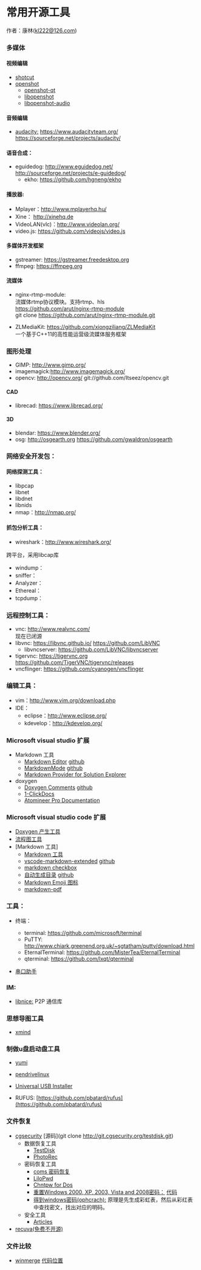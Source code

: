 # 常用开源工具
作者：康林(kl222@126.com)

### 多媒体
#### 视频编辑

- [shotcut](https://github.com/mltframework/shotcut)
- [openshot](https://github.com/OpenShot)
  - [openshot-qt](https://github.com/OpenShot/openshot-qt)
  - [libopenshot](https://github.com/OpenShot/libopenshot)
  - [libopenshot-audio](https://github.com/OpenShot/libopenshot-audio)

#### 音频编辑

- [audacity:](https://github.com/audacity/audacity)  https://www.audacityteam.org/ https://sourceforge.net/projects/audacity/

#### 语音合成：

- eguidedog: http://www.eguidedog.net/ http://sourceforge.net/projects/e-guidedog/
  + ekho: https://github.com/hgneng/ekho

#### 播放器:

- Mplayer：http://www.mplayerhq.hu/
- Xine： http://xinehq.de
- VideoLAN(vlc)：http://www.videolan.org/
- video.js: https://github.com/videojs/video.js  

#### 多媒体开发框架
- gstreamer: https://gstreamer.freedesktop.org
- ffmpeg: https://ffmpeg.org

#### 流媒体
- nginx-rtmp-module:  
流媒体rtmp协议模块。支持rtmp、hls  
https://github.com/arut/nginx-rtmp-module  
git clone https://github.com/arut/nginx-rtmp-module.git

- ZLMediaKit: https://github.com/xiongziliang/ZLMediaKit  
一个基于C++11的高性能运营级流媒体服务框架

### 图形处理
- GIMP: http://www.gimp.org/
- imagemagick:http://www.imagemagick.org/
- opencv: http://opencv.org/ git://github.com/Itseez/opencv.git

#### CAD
- librecad: https://www.librecad.org/

#### 3D
- blendar: https://www.blender.org/
- osg: http://osgearth.org https://github.com/gwaldron/osgearth

### 网络安全开发包：

#### 网络探测工具：
- libpcap
- libnet
- libdnet
- libnids
- nmap：http://nmap.org/

#### 抓包分析工具：
- wireshark：http://www.wireshark.org/

跨平台，采用libcap库

- windump：
- sniffer：
- Analyzer：
- Ethereal：
- tcpdump：


### 远程控制工具：
- vnc: http://www.realvnc.com/  
  现在已闭源
- libvnc: https://libvnc.github.io/ https://github.com/LibVNC  
  + libvncserver: https://github.com/LibVNC/libvncserver
- tigervnc: https://tigervnc.org https://github.com/TigerVNC/tigervnc/releases
- vncflinger: https://github.com/cyanogen/vncflinger

### 编辑工具：

- vim：http://www.vim.org/download.php
- IDE：
  + eclipse：http://www.eclipse.org/
  + kdevelop：http://kdevelop.org/

### Microsoft visual studio 扩展
- Markdown 工具
  + [Markdown Editor](https://marketplace.visualstudio.com/items?itemName=MadsKristensen.MarkdownEditor) [github](https://github.com/madskristensen/MarkdownEditor) 
  + [MarkdownMode](https://marketplace.visualstudio.com/items?itemName=NoahRichards.MarkdownMode) [github](https://github.com/noahric/markdownmode)
  + [Markdown Provider for Solution Explorer](https://marketplace.visualstudio.com/items?itemName=LucianWischikMSFT.MarkdownProviderforSolutionExplorer) 
- doxygen
  + [Doxygen Comments](https://marketplace.visualstudio.com/items?itemName=FinnGegenmantel.doxygenComments) [github](https://github.com/fingeg/DoxygenComments)
  + [1-ClickDocs](https://marketplace.visualstudio.com/items?itemName=StaughtonCoding.OneClickDocs)
  + [Atomineer Pro Documentation](https://marketplace.visualstudio.com/items?itemName=JasonWilliams.AtomineerProDocumentation)
### Microsoft visual studio code 扩展
- [Doxygen 产生工具](https://github.com/christophschlosser/doxdocgen)
- [流程图工具](https://github.com/hediet/vscode-drawio)
- [Markdown 工具]
  - [Markdown 工具](https://github.com/yzhang-gh/vscode-markdown)
  - [vscode-markdown-extended](https://marketplace.visualstudio.com/items?itemName=jebbs.markdown-extended) [github](https://github.com/qjebbs/vscode-markdown-extended) 
  - [markdown checkbox](https://github.com/PKief/vscode-markdown-checkbox)
  - [自动生成目录](https://marketplace.visualstudio.com/items?itemName=AlanWalk.markdown-toc) [github](https://github.com/AlanWalk/Markdown-TOC)
  - [Markdown Emoji 图标](https://github.com/mjbvz/vscode-markdown-emoji)
  - [markdown-pdf](https://github.com/yzane/vscode-markdown-pdf)


### 工具：
- 终端：
  - terminal: https://github.com/microsoft/terminal
  - PuTTY: http://www.chiark.greenend.org.uk/~sgtatham/putty/download.html
  - EternalTerminal: https://github.com/MisterTea/EternalTerminal
  - qterminal: https://github.com/lxqt/qterminal

- [串口助手](https://github.com/KangLin/SerialPortAssistant)

### IM:
- [libnice:](https://libnice.freedesktop.org/) P2P 通信库

### 思想导图工具
- [xmind](https://github.com/xmindltd/xmind)

### 制做u盘启动盘工具

- [yumi](http://www.pendrivelinux.com/yumi-multiboot-usb-creator/)
- [pendrivelinux](http://www.pendrivelinux.com/)
- [Universal USB Installer](http://www.pendrivelinux.com/universal-usb-installer-easy-as-1-2-3/)

- RUFUS: [https://github.com/pbatard/rufus](https://github.com/pbatard/rufus)

### 文件恢复
- [cgsecurity](http://www.cgsecurity.org) [源码](git clone http://git.cgsecurity.org/testdisk.git)
  + 数据恢复工具
    - [TestDisk](https://www.cgsecurity.org/wiki/TestDisk)
    - [PhotoRec](http://www.cgsecurity.org/wiki/PhotoRec)
  + 密码恢复工具
    - [coms 密码恢复](https://www.cgsecurity.org/wiki/CmosPwd)
    - [LiloPwd](https://www.cgsecurity.org/wiki/LiloPwd)
    - [Chntpw for Dos](https://www.cgsecurity.org/wiki/Chntpw_for_Dos)
    - [重置Windows 2000, XP, 2003, Vista and 2008密码：](
http://pogostick.net/~pnh/ntpasswd/) [代码](source_code/chntpw-source-140201.zip)
    - [得到windows密码(ophcrach):](http://ophcrack.sourceforge.net/)
      原理是先生成彩虹表，然后从彩红表中查找密文，找出对应的明码。
  + 安全工具
    - [Articles](https://www.cgsecurity.org/wiki/Articles)
- [recuva(免费不开源)](http://www.piriform.com/recuva)

### 文件比较
- [winmerge](http://winmerge.org/) [代码位置](http://sourceforge.net/projects/winmerge/)


